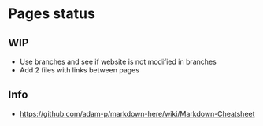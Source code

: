 # Pages status

## WIP

- Use branches and see if website is not modified in branches
- Add 2 files with links between pages

## Info
 - https://github.com/adam-p/markdown-here/wiki/Markdown-Cheatsheet
 
